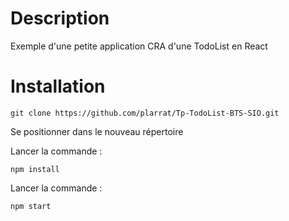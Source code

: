 # Description

Exemple d'une petite application CRA d'une TodoList en React

# Installation

`git clone https://github.com/plarrat/Tp-TodoList-BTS-SIO.git`

Se positionner dans le nouveau répertoire

Lancer la commande :

`npm install`

Lancer la commande : 

`npm start`